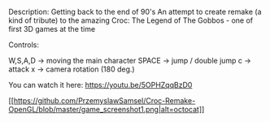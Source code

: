 Description: Getting back to the end of 90's
             An attempt to create remake (a kind of tribute) to the 
             amazing Croc: The Legend of The Gobbos - one of first 3D games at the time

Controls: 

W,S,A,D  -> moving the main character
SPACE    -> jump / double jump
c        -> attack
x        -> camera rotation (180 deg.)


You can watch it here: 
https://youtu.be/5OPHZqqBzD0

[[https://github.com/PrzemyslawSamsel/Croc-Remake-OpenGL/blob/master/game_screenshot1.png|alt=octocat]]
 
